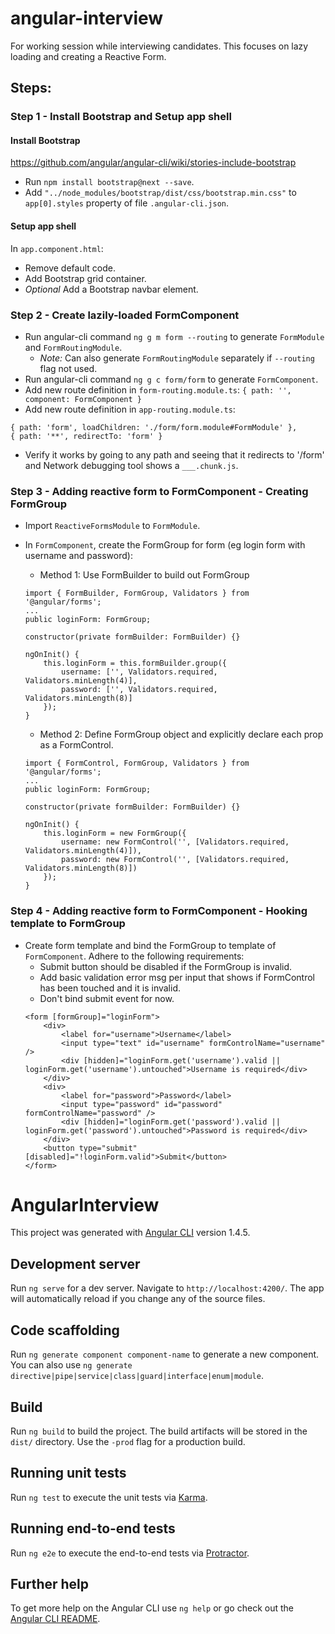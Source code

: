 # angular-interview
For working session while interviewing candidates. This focuses on lazy loading and creating a Reactive Form.

## Steps:

### Step 1 - Install Bootstrap and Setup app shell

#### Install Bootstrap
https://github.com/angular/angular-cli/wiki/stories-include-bootstrap
* Run `npm install bootstrap@next --save`.
* Add `"../node_modules/bootstrap/dist/css/bootstrap.min.css"` to `app[0].styles` property of file `.angular-cli.json`.

#### Setup app shell

In `app.component.html`:
* Remove default code.
* Add Bootstrap grid container.
* *Optional* Add a Bootstrap navbar element.

### Step 2 - Create lazily-loaded FormComponent

* Run angular-cli command `ng g m form --routing` to generate `FormModule` and `FormRoutingModule`.
    * *Note:* Can also generate `FormRoutingModule` separately if `--routing` flag not used.
* Run angular-cli command `ng g c form/form` to generate `FormComponent`.
* Add new route definition in `form-routing.module.ts`:
`{ path: '', component: FormComponent }`
* Add new route definition in `app-routing.module.ts`:
```
{ path: 'form', loadChildren: './form/form.module#FormModule' },
{ path: '**', redirectTo: 'form' }
```
* Verify it works by going to any path and seeing that it redirects to '/form' and Network debugging tool shows a `___.chunk.js`.

### Step 3 - Adding reactive form to FormComponent - Creating FormGroup

* Import `ReactiveFormsModule` to `FormModule`.
* In `FormComponent`, create the FormGroup for form (eg login form with username and password):
    * Method 1: Use FormBuilder to build out FormGroup
    ```
    import { FormBuilder, FormGroup, Validators } from '@angular/forms';
    ...
    public loginForm: FormGroup;

    constructor(private formBuilder: FormBuilder) {}
    
    ngOnInit() {
        this.loginForm = this.formBuilder.group({
            username: ['', Validators.required, Validators.minLength(4)],
            password: ['', Validators.required, Validators.minLength(8)]
        });
    }
    ```

    * Method 2: Define FormGroup object and explicitly declare each prop as a FormControl.
    ```
    import { FormControl, FormGroup, Validators } from '@angular/forms';
    ...
    public loginForm: FormGroup;

    constructor(private formBuilder: FormBuilder) {}
    
    ngOnInit() {
        this.loginForm = new FormGroup({
            username: new FormControl('', [Validators.required, Validators.minLength(4)]),
            password: new FormControl('', [Validators.required, Validators.minLength(8)])
        });
    }
    ```

### Step 4 - Adding reactive form to FormComponent - Hooking template to FormGroup

* Create form template and bind the FormGroup to template of `FormComponent`. Adhere to the following requirements:
    * Submit button should be disabled if the FormGroup is invalid.
    * Add basic validation error msg per input that shows if FormControl has been touched and it is invalid.
    * Don't bind submit event for now. 
    ```
    <form [formGroup]="loginForm">
        <div>
            <label for="username">Username</label>
            <input type="text" id="username" formControlName="username" />
            <div [hidden]="loginForm.get('username').valid || loginForm.get('username').untouched">Username is required</div>
        </div>
        <div>
            <label for="password">Password</label>
            <input type="password" id="password" formControlName="password" />
            <div [hidden]="loginForm.get('password').valid || loginForm.get('password').untouched">Password is required</div>
        </div>
        <button type="submit" [disabled]="!loginForm.valid">Submit</button>
    </form>
    ```

# AngularInterview

This project was generated with [Angular CLI](https://github.com/angular/angular-cli) version 1.4.5.

## Development server

Run `ng serve` for a dev server. Navigate to `http://localhost:4200/`. The app will automatically reload if you change any of the source files.

## Code scaffolding

Run `ng generate component component-name` to generate a new component. You can also use `ng generate directive|pipe|service|class|guard|interface|enum|module`.

## Build

Run `ng build` to build the project. The build artifacts will be stored in the `dist/` directory. Use the `-prod` flag for a production build.

## Running unit tests

Run `ng test` to execute the unit tests via [Karma](https://karma-runner.github.io).

## Running end-to-end tests

Run `ng e2e` to execute the end-to-end tests via [Protractor](http://www.protractortest.org/).

## Further help

To get more help on the Angular CLI use `ng help` or go check out the [Angular CLI README](https://github.com/angular/angular-cli/blob/master/README.md).
